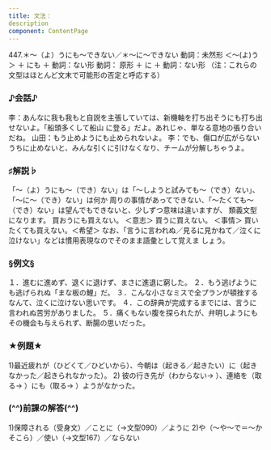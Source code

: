 ```yaml
---
title: 文法：
description
component: ContentPage
---
```



447.＊～（よ）うにも～できない／＊～に～できない
動詞：未然形 ＜～(よ)う＞ ＋ にも ＋ 動詞：ない形 動詞： 原形 ＋ に ＋ 動詞：ない形
（注：これらの文型はほとんど文末で可能形の否定と呼応する）
### ♪会話♪
李：あんなに我も我もと自説を主張していては、新機軸を打ち出そうにも打ち出せないよ。「船頭多くして船山 に登る」だよ。あれじゃ、単なる意地の張り合いだね。
山田：もう止めようにも止められないよ。
李：でも、傷口が広がらないうちに止めないと、みんな引くに引けなくなり、チームが分解しちゃうよ。
### ♯解説♭
「～（よ）うにも～（でき）ない」は「～しようと試みても～（でき）ない」、「～に～（でき）ない」は何か 周りの事情があってできない、「～たくても～（でき）ない」は望んでもできないと、少しずつ意味は違いますが、 類義文型になります。
買おうにも買えない。 ＜意志＞ 買うに買えない。 ＜事情＞ 買いたくても買えない。＜希望＞
なお、「言うに言われぬ／見るに見かねて／泣くに泣けない」などは慣用表現なのでそのまま語彙として覚えま しょう。
### §例文§
１．進むに進めず、退くに退けず、まさに進退に窮した。
２．もう逃げようにも逃げられぬ「まな板の鯉」だ。
３．こんな小さなミスで全プランが頓挫するなんて、泣くに泣けない思いです。
４．この辞典が完成するまでには、言うに言われぬ苦労がありました。
５．痛くもない腹を探られたが、弁明しようにもその機会も与えられず、断腸の思いだった。
### ★例題★
1)最近疲れが（ひどくて／ひどいから）、今朝は（起きる／起きたい）に（起きなかった／起きられなかった）。
2) 彼の行き先が（わからない→ ）、連絡を（取る→ ）にも（取る→ ）ようがなかった。
### (^^)前課の解答(^^)
1)保障される（受身文）／ことに（→文型090）／ように
2)や（～や～で＝～かそこら）／使い（→文型167）／ならない
